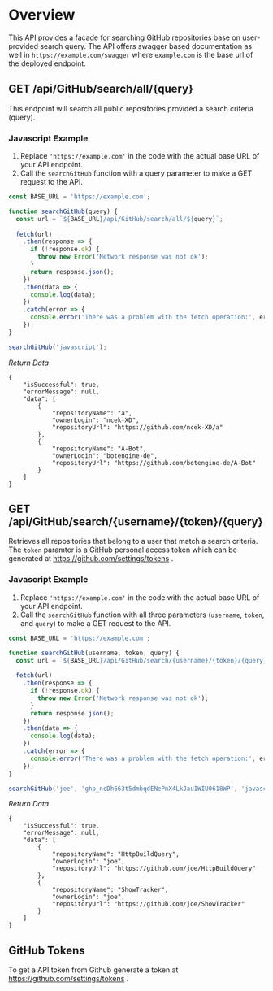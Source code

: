 # Overview
This API provides a facade for searching GitHub repositories base on user-provided search query. 
The API offers swagger based documentation as well in `https://example.com/swagger` where `example.com` is the base url of the deployed endpoint.

## GET /api/GitHub/search/all/{query}

This endpoint will search all public repositories provided a search criteria (query). 

### Javascript Example

1. Replace `'https://example.com'` in the code with the actual base URL of your API endpoint.
2. Call the `searchGitHub` function with a query parameter to make a GET request to the API.

```javascript
const BASE_URL = 'https://example.com';

function searchGitHub(query) {
  const url = `${BASE_URL}/api/GitHub/search/all/${query}`;
  
  fetch(url)
    .then(response => {
      if (!response.ok) {
        throw new Error('Network response was not ok');
      }
      return response.json();
    })
    .then(data => {
      console.log(data);
    })
    .catch(error => {
      console.error('There was a problem with the fetch operation:', error);
    });
}

searchGitHub('javascript');

```

*Return Data*
```
{
    "isSuccessful": true,
    "errorMessage": null,
    "data": [
        {
            "repositoryName": "a",
            "ownerLogin": "ncek-XD",
            "repositoryUrl": "https://github.com/ncek-XD/a"
        },
        {
            "repositoryName": "A-Bot",
            "ownerLogin": "botengine-de",
            "repositoryUrl": "https://github.com/botengine-de/A-Bot"
        }
    ]
}
```


## GET /api/GitHub/search/{username}/{token}/{query}

Retrieves all repositories that belong to a user that match a search criteria. 
The `token` paramter is a GitHub personal access token which can be generated at https://github.com/settings/tokens .

### Javascript Example

1. Replace `'https://example.com'` in the code with the actual base URL of your API endpoint.
2. Call the `searchGitHub` function with all three parameters (`username`, `token`, and `query`) to make a GET request to the API.

```javascript
const BASE_URL = 'https://example.com';

function searchGitHub(username, token, query) {
  const url = `${BASE_URL}/api/GitHub/search/{username}/{token}/{query}`;
  
  fetch(url)
    .then(response => {
      if (!response.ok) {
        throw new Error('Network response was not ok');
      }
      return response.json();
    })
    .then(data => {
      console.log(data);
    })
    .catch(error => {
      console.error('There was a problem with the fetch operation:', error);
    });
}

searchGitHub('joe', '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', 'javascript');

```

*Return Data*
```
{
    "isSuccessful": true,
    "errorMessage": null,
    "data": [
        {
            "repositoryName": "HttpBuildQuery",
            "ownerLogin": "joe",
            "repositoryUrl": "https://github.com/joe/HttpBuildQuery"
        },
        {
            "repositoryName": "ShowTracker",
            "ownerLogin": "joe",
            "repositoryUrl": "https://github.com/joe/ShowTracker"
        }
    ]
}

```


## GitHub Tokens

To get a API token from Github generate a token at https://github.com/settings/tokens .